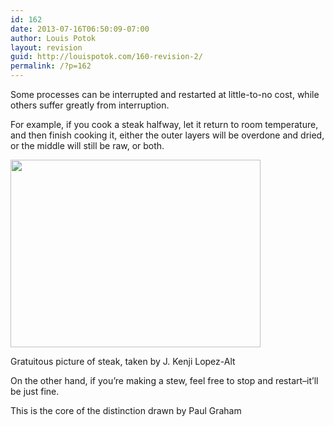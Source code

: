 ```yaml
---
id: 162
date: 2013-07-16T06:50:09-07:00
author: Louis Potok
layout: revision
guid: http://louispotok.com/160-revision-2/
permalink: /?p=162
---
```

Some processes can be interrupted and restarted at little-to-no cost, while others suffer greatly from interruption.

For example, if you cook a steak halfway, let it return to room temperature, and then finish cooking it, either the outer layers will be overdone and dried, or the middle will still be raw, or both.

<div style="width: 410px" class="wp-caption alignnone">
  <a href="http://www.seriouseats.com/2013/06/the-food-lab-7-old-wives-tales-about-cooking-steak.html"><img loading="lazy" class=" " alt="" src="http://www.seriouseats.com/images/20110516-cowboy-steak-5.jpg" width="400" height="300" /></a>
  
  <p class="wp-caption-text">
    Gratuitous picture of steak, taken by J. Kenji Lopez-Alt
  </p>
</div>

On the other hand, if you&#8217;re making a stew, feel free to stop and restart&#8211;it&#8217;ll be just fine.

This is the core of the distinction drawn by Paul Graham